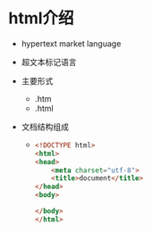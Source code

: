 # html介绍

* hypertext market language
* 超文本标记语言
* 主要形式
  * .htm
  * .html
* 文档结构组成

  * ```html
    <!DOCTYPE html>
    <html>
    <head>
        <meta charset="utf-8">
        <title>document</title>
    </head>
    <body>

    </body>
    </html>
    ```



